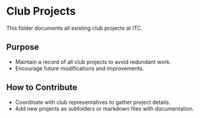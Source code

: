 # Club Projects

This folder documents all existing club projects at ITC. 

## Purpose
- Maintain a record of all club projects to avoid redundant work.
- Encourage future modifications and improvements.

## How to Contribute
- Coordinate with club representatives to gather project details.
- Add new projects as subfolders or markdown files with documentation.
